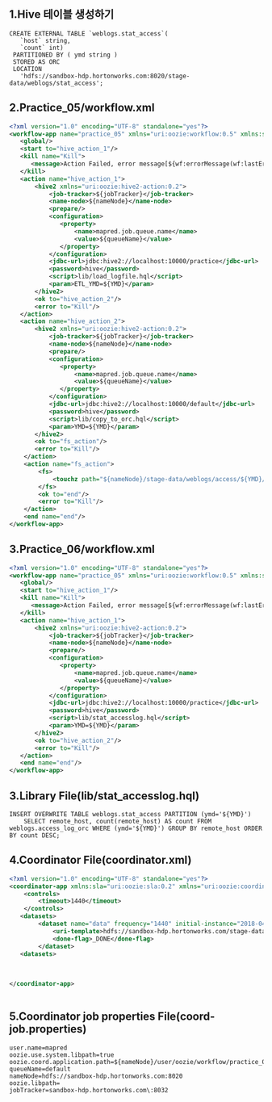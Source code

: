 1.Hive 테이블 생성하기
---------------------------------------------------------------------------------------------------------------------------
<pre><code>CREATE EXTERNAL TABLE `weblogs.stat_access`(
   `host` string,                                                                       
   `count` int)
 PARTITIONED BY ( ymd string )
 STORED AS ORC
 LOCATION                                                                               
   'hdfs://sandbox-hdp.hortonworks.com:8020/stage-data/weblogs/stat_access';  
</code></pre>

2.Practice_05/workflow.xml 
----------------------------------------------------------------------------------------------------------------------------
```xml
<?xml version="1.0" encoding="UTF-8" standalone="yes"?>
<workflow-app name="practice_05" xmlns="uri:oozie:workflow:0.5" xmlns:sla="uri:oozie:sla:0.2">
   <global/>
   <start to="hive_action_1"/>
   <kill name="Kill">
      <message>Action Failed, error message[${wf:errorMessage(wf:lastErrorNode())}]</message>
   </kill>
   <action name="hive_action_1">
       <hive2 xmlns="uri:oozie:hive2-action:0.2">
           <job-tracker>${jobTracker}</job-tracker>
           <name-node>${nameNode}</name-node>
           <prepare/>
           <configuration>
              <property>
                  <name>mapred.job.queue.name</name>
                  <value>${queueName}</value>
              </property>
           </configuration>
           <jdbc-url>jdbc:hive2://localhost:10000/practice</jdbc-url>
           <password>hive</password>
           <script>lib/load_logfile.hql</script>
           <param>ETL_YMD=${YMD}</param>
       </hive2>
       <ok to="hive_action_2"/>
       <error to="Kill"/>
   </action>
   <action name="hive_action_2">
       <hive2 xmlns="uri:oozie:hive2-action:0.2">
           <job-tracker>${jobTracker}</job-tracker>
           <name-node>${nameNode}</name-node>
           <prepare/>
           <configuration>
              <property>
                  <name>mapred.job.queue.name</name>
                  <value>${queueName}</value>
              </property>
           </configuration>
           <jdbc-url>jdbc:hive2://localhost:10000/default</jdbc-url>
           <password>hive</password>
           <script>lib/copy_to_orc.hql</script>
           <param>YMD=${YMD}</param>
       </hive2>
       <ok to="fs_action"/>
       <error to="Kill"/>
    </action>
    <action name="fs_action">
        <fs>
            <touchz path="${nameNode}/stage-data/weblogs/access/${YMD}/_DONE"/>
        </fs>
        <ok to="end"/>
        <error to="Kill"/>
    </action>
    <end name="end"/>
</workflow-app>

```

3.Practice_06/workflow.xml 
----------------------------------------------------------------------------------------------------------------------------
```xml
<?xml version="1.0" encoding="UTF-8" standalone="yes"?>
<workflow-app name="practice_05" xmlns="uri:oozie:workflow:0.5" xmlns:sla="uri:oozie:sla:0.2">
   <global/>
   <start to="hive_action_1"/>
   <kill name="Kill">
      <message>Action Failed, error message[${wf:errorMessage(wf:lastErrorNode())}]</message>
   </kill>
   <action name="hive_action_1">
       <hive2 xmlns="uri:oozie:hive2-action:0.2">
           <job-tracker>${jobTracker}</job-tracker>
           <name-node>${nameNode}</name-node>
           <prepare/>
           <configuration>
              <property>
                  <name>mapred.job.queue.name</name>
                  <value>${queueName}</value>
              </property>
           </configuration>
           <jdbc-url>jdbc:hive2://localhost:10000/practice</jdbc-url>
           <password>hive</password>
           <script>lib/stat_accesslog.hql</script>
           <param>YMD=${YMD}</param>
       </hive2>
       <ok to="hive_action_2"/>
       <error to="Kill"/>
   </action>
   <end name="end"/>
</workflow-app>

```

3.Library File(lib/stat_accesslog.hql)
---------------------------------------------------------------------------------------------------------------------------
<pre><code>INSERT OVERWRITE TABLE weblogs.stat_access PARTITION (ymd='${YMD}')
    SELECT remote_host, count(remote_host) AS count FROM weblogs.access_log_orc WHERE (ymd='${YMD}') GROUP BY remote_host ORDER BY count DESC;
</code></pre>

4.Coordinator File(coordinator.xml) 
----------------------------------------------------------------------------------------------------------------------------
```xml
<?xml version="1.0" encoding="UTF-8" standalone="yes"?>
<coordinator-app xmlns:sla="uri:oozie:sla:0.2" xmlns="uri:oozie:coordinator:0.4" name="stat_weblog_coordinator" frequency="10 0 * * *" start="2018-04-01T00:00+0900" end="2020-12-31T02:00+0900" timezone="Asia/Seoul">
    <controls>
        <timeout>1440</timeout>
    </controls>
   <datasets>
        <dataset name="data" frequency="1440" initial-instance="2018-04-01T00:00+0900" timezone="Asia/Seoul">
            <uri-template>hdfs://sandbox-hdp.hortonworks.com/stage-data/weblog/access/${YEAR}${MONTH}${DAY}</uri-template>
            <done-flag>_DONE</done-flag>
        </dataset>
   <datasets>
      
   
      
</coordinator-app>
       
```   

5.Coordinator job properties File(coord-job.properties) 
----------------------------------------------------------------------------------------------------------------------------
<pre><code>user.name=mapred
oozie.use.system.libpath=true
oozie.coord.application.path=${nameNode}/user/oozie/workflow/practice_06/coordinator.xml
queueName=default
nameNode=hdfs://sandbox-hdp.hortonworks.com:8020
oozie.libpath=
jobTracker=sandbox-hdp.hortonworks.com\:8032

</code></pre>

